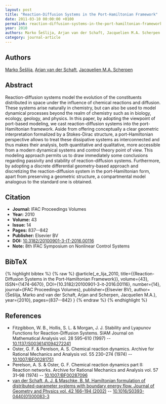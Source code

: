 ```yaml
---
layout: post
title: "Reaction-Diffusion Systems in the Port-Hamiltonian Framework"
date: 2011-03-10 00:00:00 +0100
permalink: reaction-diffusion-systems-in-the-port-hamiltonian-framework
year: 2010
authors: Marko Šešlija, Arjan van der Schaft, Jacquelien M.A. Scherpen
category: journal-article
---
```

 
## Authors
[Marko Šešlija](authors/marko-seslija), [Arjan van der Schaft](authors/arjan-van-der-schaft), [Jacquelien M.A. Scherpen](authors/jacquelien-m-a-scherpen)
 
## Abstract
Reaction-diffusion systems model the evolution of the constituents distributed in space under the influence of chemical reactions and diffusion. These systems arise naturally in chemistry, but can also be used to model dynamical processes beyond the realm of chemistry such as in biology, ecology, geology, and physics. In this paper, by adopting the viewpoint of port-based modeling, we cast reaction-diffusion systems into the port-Hamiltonian framework. Aside from offering conceptually a clear geometric interpretation formalized by a Stokes-Dirac structure, a port-Hamiltonian perspective allows to treat these dissipative systems as interconnected and thus makes their analysis, both quantitative and qualitative, more accessible from a modern dynamical systems and control theory point of view. This modeling approach permits us to draw immediately some conclusions regarding passivity and stability of reaction-diffusion systems. Furthermore, by adopting a discrete differential geometry-based approach and discretizing the reaction-diffusion system in the port-Hamiltonian form, apart from preserving a geometric structure, a compartmental model analogous to the standard one is obtained.
 
## Citation
- **Journal:** IFAC Proceedings Volumes
- **Year:** 2010
- **Volume:** 43
- **Issue:** 14
- **Pages:** 837--842
- **Publisher:** Elsevier BV
- **DOI:** [10.3182/20100901-3-IT-2016.00116](https://doi.org/10.3182/20100901-3-IT-2016.00116)
- **Note:** 8th IFAC Symposium on Nonlinear Control Systems
 
## BibTeX
{% highlight bibtex %}
{% raw %}
@article{_e_lija_2010,
  title={{Reaction-Diffusion Systems in the Port-Hamiltonian Framework}},
  volume={43},
  ISSN={1474-6670},
  DOI={10.3182/20100901-3-it-2016.00116},
  number={14},
  journal={IFAC Proceedings Volumes},
  publisher={Elsevier BV},
  author={Šešlija, Marko and van der Schaft, Arjan and Scherpen, Jacquelien M.A.},
  year={2010},
  pages={837--842}
}
{% endraw %}
{% endhighlight %}
 
## References
- Fitzgibbon, W. B., Hollis, S. L. & Morgan, J. J. Stability and Lyapunov Functions for Reaction-Diffusion Systems. SIAM Journal on Mathematical Analysis vol. 28 595–610 (1997) -- [10.1137/S0036141094272241](https://doi.org/10.1137/S0036141094272241)
- Oster, G. F. & Perelson, A. S. Chemical reaction dynamics. Archive for Rational Mechanics and Analysis vol. 55 230–274 (1974) -- [10.1007/BF00281751](https://doi.org/10.1007/BF00281751)
- Perelson, A. S. & Oster, G. F. Chemical reaction dynamics part II: Reaction networks. Archive for Rational Mechanics and Analysis vol. 57 31–98 (1974) -- [10.1007/BF00287096](https://doi.org/10.1007/BF00287096)
- [van der Schaft, A. J. & Maschke, B. M. Hamiltonian formulation of distributed-parameter systems with boundary energy flow. Journal of Geometry and Physics vol. 42 166–194 (2002)](hamiltonian-formulation-of-distributed-parameter-systems-with-boundary-energy-flow) -- [10.1016/S0393-0440(01)00083-3](https://doi.org/10.1016/S0393-0440(01)00083-3)

